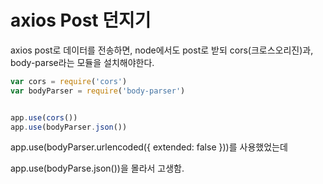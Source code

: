 # axios Post 던지기

axios post로 데이터를 전송하면, 
node에서도 post로 받되
cors(크로스오리진)과, body-parse라는 모듈을 설치해야한다.


```javascript
var cors = require('cors')
var bodyParser = require('body-parser')


app.use(cors())
app.use(bodyParser.json())
```

app.use(bodyParser.urlencoded({ extended: false }))를 사용했었는데

app.use(bodyParse.json())을 몰라서 고생함.
